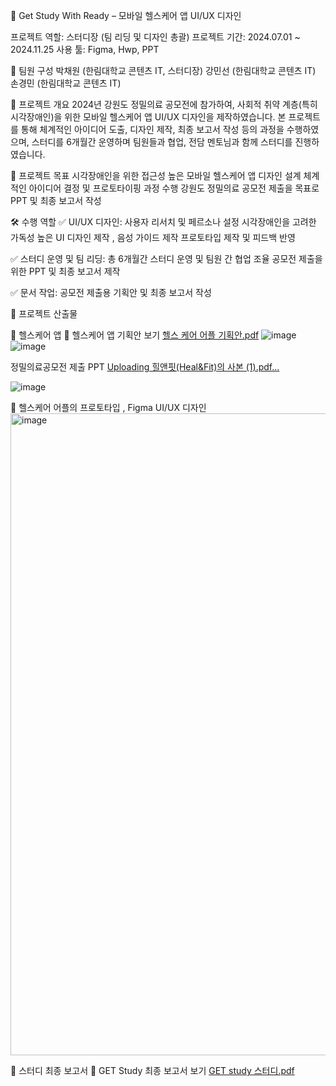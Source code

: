 📱 Get Study With Ready – 모바일 헬스케어 앱 UI/UX 디자인

프로젝트 역할: 스터디장 (팀 리딩 및 디자인 총괄)
프로젝트 기간: 2024.07.01 ~ 2024.11.25
사용 툴: Figma, Hwp, PPT


👥 팀원 구성
박채원 (한림대학교 콘텐츠 IT, 스터디장)
강민선 (한림대학교 콘텐츠 IT)
손경민 (한림대학교 콘텐츠 IT)



📌 프로젝트 개요
2024년 강원도 정밀의료 공모전에 참가하여, 사회적 취약 계층(특히 시각장애인)을 위한 모바일 헬스케어 앱 UI/UX 디자인을 제작하였습니다.
본 프로젝트를 통해 체계적인 아이디어 도출, 디자인 제작, 최종 보고서 작성 등의 과정을 수행하였으며, 스터디를 6개월간 운영하며 팀원들과 협업, 전담 멘토님과 함께 스터디를 진행하였습니다.



🎯 프로젝트 목표
시각장애인을 위한 접근성 높은 모바일 헬스케어 앱 디자인 설계
체계적인 아이디어 결정 및 프로토타이핑 과정 수행
강원도 정밀의료 공모전 제출을 목표로 PPT 및 최종 보고서 작성


🛠️ 수행 역할
✅ UI/UX 디자인:
사용자 리서치 및 페르소나 설정
시각장애인을 고려한 가독성 높은 UI 디자인 제작 , 음성 가이드 제작
프로토타입 제작 및 피드백 반영



✅ 스터디 운영 및 팀 리딩:
총 6개월간 스터디 운영 및 팀원 간 협업 조율
공모전 제출을 위한 PPT 및 최종 보고서 제작


✅ 문서 작업:
공모전 제출용 기획안 및 최종 보고서 작성



📂 프로젝트 산출물

📌 헬스케어 앱 
📄 헬스케어 앱 기획안 보기
[헬스 케어 어플 기획안.pdf](https://github.com/user-attachments/files/19388683/default.pdf)
![image](https://github.com/user-attachments/assets/87a6f0eb-b5fe-4fce-b8e1-5801d462522c)
![image](https://github.com/user-attachments/assets/5a117281-576f-48c1-8778-79e6454289d6)


정밀의료공모전 제출 PPT
[Uploading 힐앤핏(Heal&Fit)의 사본 (1).pdf…]()

![image](https://github.com/user-attachments/assets/f0066fef-b717-41ac-9df4-b89ed2a306e5)


📌 헬스케어 어플의 프로토타입 , Figma UI/UX 디자인
<img width="1027" alt="image" src="https://github.com/user-attachments/assets/28cf7607-68b9-4304-85ff-7cd01a32128d">




📌 스터디 최종 보고서
📄 GET Study 최종 보고서 보기
[GET study 스터디.pdf](https://github.com/user-attachments/files/19388681/GET.study.pdf)


